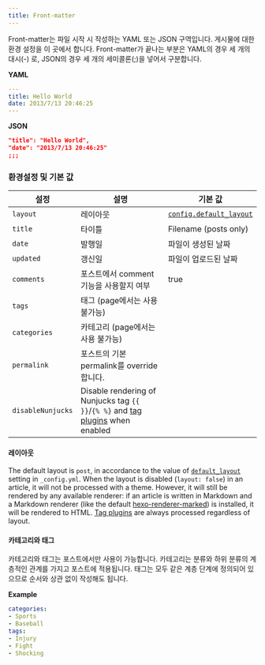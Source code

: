 ```yaml
---
title: Front-matter
---
```

Front-matter는 파일 시작 시 작성하는 YAML 또는 JSON 구역입니다. 게시물에 대한 환경 설정을 이 곳에서 합니다. Front-matter가 끝나는 부분은 YAML의 경우 세 개의 대시(-) 로, JSON의 경우 세 개의 세미콜론(;)을 넣어서 구분합니다.

**YAML**
``` yaml
---
title: Hello World
date: 2013/7/13 20:46:25
---
```

**JSON**
``` json
"title": "Hello World",
"date": "2013/7/13 20:46:25"
;;;
```

### 환경설정 및 기본 값

설정 | 설명 | 기본 값
--- | --- | ---
`layout` | 레이아웃 | [`config.default_layout`](/ko/docs/configuration#Writing)
`title` | 타이틀 | Filename (posts only)
`date` | 발행일 | 파일이 생성된 날짜
`updated` | 갱신일 | 파일이 업로드된 날짜
`comments` | 포스트에서 comment 기능을 사용할지 여부 | true
`tags` | 태그 (page에서는 사용 불가능) |
`categories` | 카테고리 (page에서는 사용 불가능) |
`permalink` | 포스트의 기본 permalink를 override합니다. |
`disableNunjucks` | Disable rendering of Nunjucks tag `{{ }}`/`{% %}` and [tag plugins](/docs/tag-plugins) when enabled

#### 레이아웃

The default layout is `post`, in accordance to the value of [`default_layout`]((/docs/configuration#Writing)) setting in `_config.yml`. When the layout is disabled (`layout: false`) in an article, it will not be processed with a theme. However, it will still be rendered by any available renderer: if an article is written in Markdown and a Markdown renderer (like the default [hexo-renderer-marked](https://github.com/hexojs/hexo-renderer-marked)) is installed, it will be rendered to HTML. [Tag plugins](/docs/tag-plugins) are always processed regardless of layout.

#### 카테고리와 태그

카테고리와 태그는 포스트에서만 사용이 가능합니다. 카테고리는 분류와 하위 분류의 계층적인 관계를 가지고 포스트에 적용됩니다. 태그는 모두 같은 계층 단계에 정의되어 있으므로 순서와 상관 없이 작성해도 됩니다.

**Example**

``` yaml
categories:
- Sports
- Baseball
tags:
- Injury
- Fight
- Shocking
```
